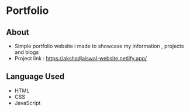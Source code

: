 # Portfolio
 ## About
 - Simple portfolio website i made to showcase my information , projects and blogs
 - Project link : https://akshadjaiswal-website.netlify.app/

## Language Used
- HTML
- CSS
- JavaScript
